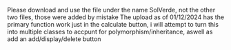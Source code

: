 Please download and use the file under the name SolVerde, not the other two files, those were added by mistake
The upload as of 01/12/2024 has the primary function work just in the calculate button, i will attempt to turn this into multiple classes to accpunt for polymorphism/inheritance, aswell as add an add/display/delete button
